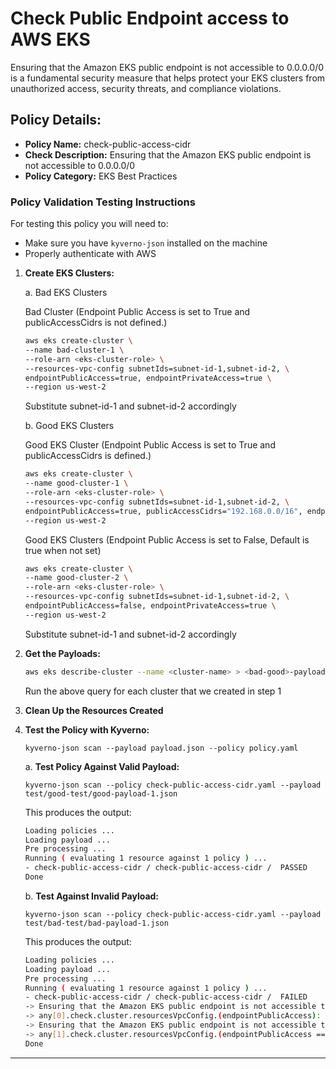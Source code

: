 # Check Public Endpoint access to AWS EKS
 	
Ensuring that the Amazon EKS public endpoint is not accessible to 0.0.0.0/0 is a fundamental security measure that helps protect your EKS clusters from unauthorized access, security threats, and compliance violations.

## Policy Details:

- **Policy Name:** check-public-access-cidr
- **Check Description:** Ensuring that the Amazon EKS public endpoint is not accessible to 0.0.0.0/0
- **Policy Category:** EKS Best Practices 

### Policy Validation Testing Instructions

For testing this policy you will need to:
- Make sure you have `kyverno-json` installed on the machine 
- Properly authenticate with AWS

1. **Create EKS Clusters:**

    a. Bad EKS Clusters

    Bad Cluster (Endpoint Public Access is set to True and publicAccessCidrs is not defined.)
    ```bash
    aws eks create-cluster \
    --name bad-cluster-1 \
    --role-arn <eks-cluster-role> \
    --resources-vpc-config subnetIds=subnet-id-1,subnet-id-2, \
    endpointPublicAccess=true, endpointPrivateAccess=true \
    --region us-west-2
    ```

    Substitute subnet-id-1 and subnet-id-2 accordingly

    b. Good EKS Clusters

    Good EKS Cluster (Endpoint Public Access is set to True and publicAccessCidrs is defined.)
    ```bash
    aws eks create-cluster \
    --name good-cluster-1 \
    --role-arn <eks-cluster-role> \
    --resources-vpc-config subnetIds=subnet-id-1,subnet-id-2, \
    endpointPublicAccess=true, publicAccessCidrs="192.168.0.0/16", endpointPrivateAccess=true \
    --region us-west-2
    ```
    
    Good EKS Clusters (Endpoint Public Access is set to False, Default is true when not set)
    ```bash
    aws eks create-cluster \
    --name good-cluster-2 \
    --role-arn <eks-cluster-role> \
    --resources-vpc-config subnetIds=subnet-id-1,subnet-id-2, \
    endpointPublicAccess=false, endpointPrivateAccess=true \
    --region us-west-2
    ```


    Substitute subnet-id-1 and subnet-id-2 accordingly

2. **Get the Payloads:**
    ```bash
    aws eks describe-cluster --name <cluster-name> > <bad-good>-payload-<number>.json
    ```

    Run the above query for each cluster that we created in step 1

3. **Clean Up the Resources Created**

4. **Test the Policy with Kyverno:**
    ```
    kyverno-json scan --payload payload.json --policy policy.yaml
    ```
    
    a. **Test Policy Against Valid Payload:**
    ```
    kyverno-json scan --policy check-public-access-cidr.yaml --payload test/good-test/good-payload-1.json 
    ```

    This produces the output:
    ```bash
    Loading policies ...
    Loading payload ...
    Pre processing ...
    Running ( evaluating 1 resource against 1 policy ) ...
    - check-public-access-cidr / check-public-access-cidr /  PASSED
    Done
    ```

    b. **Test Against Invalid Payload:**
    ```
    kyverno-json scan --policy check-public-access-cidr.yaml --payload test/bad-test/bad-payload-1.json 
    ```

    This produces the output:
    ```bash
    Loading policies ...
    Loading payload ...
    Pre processing ...
    Running ( evaluating 1 resource against 1 policy ) ...
    - check-public-access-cidr / check-public-access-cidr /  FAILED
    -> Ensuring that the Amazon EKS public endpoint is not accessible to 0.0.0.0/0
    -> any[0].check.cluster.resourcesVpcConfig.(endpointPublicAccess): Invalid value: true: Expected value: false
    -> Ensuring that the Amazon EKS public endpoint is not accessible to 0.0.0.0/0
    -> any[1].check.cluster.resourcesVpcConfig.(endpointPublicAccess == `true` && publicAccessCidrs[?@ == '0.0.0.0/0'] | length(@) == `0`): Invalid value: false: Expected value: true
    Done
    ```

---